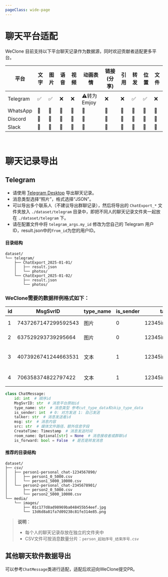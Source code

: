 ```yaml
---
pageClass: wide-page
---
```

# 聊天平台适配

WeClone 目前支持以下平台聊天记录作为数据源，同时欢迎贡献者适配更多平台。

| 平台 | 文字 | 图片 | 语音 | 视频 | 动画表情 | 链接(分享) | 引用 | 转发 | 位置 | 文件 |
|------|------|------|------|------|----------|-----------|------|------|------|------|
| Telegram | ✅ | ✅ | ❌ | ❌ | ⚠️转为Emjoy | ❌ | ❌ | ✅ | ✅ | ❌ |
| WhatsApp | 🚧 | 🚧 | 🚧 | 🚧 | 🚧 | 🚧 | 🚧 | 🚧 | 🚧 | 🚧 |
| Discord | 🚧 | 🚧 | 🚧 | 🚧 | 🚧 | 🚧 | 🚧 | 🚧 | 🚧 | 🚧 |
| Slack | 🚧 | 🚧 | 🚧 | 🚧 | 🚧 | 🚧 | 🚧 | 🚧 | 🚧 | 🚧 |

 

<br>

# 聊天记录导出

## Telegram
- 请使用 [Telegram Desktop](https://desktop.telegram.org/) 导出聊天记录。
- 消息类型选择“照片”，格式选择“JSON”。
- 可以导出多个联系人（不建议导出群聊记录），然后将导出的 `ChatExport_*` 文件夹放入 `./dataset/telegram` 目录中，即把不同人的聊天记录文件夹一起放在 `./dataset/telegram` 下。
- 请在配置文件中将 `telegram_args.my_id` 修改为您自己的 Telegram 用户 ID，result.json中的`from_id`为您的用户ID。

#### 目录结构

```
dataset/
└── telegram/
    ├── ChatExport_2025-01-01/
    │   ├── result.json
    │   └── photos/
    └── ChatExport_2025-01-02/
        ├── result.json
        └── photos/
```


### WeClone需要的数据样例格式如下：

| id | MsgSvrID | type_name | is_sender | talker | room_name | msg | src | CreateTime |
|---|---|---|---|---|---|---|---|---|
| 1 | 7437267147299592543 | 图片 | 0 | 12345iru2zsmo22 | 6789z5qlxzfj22 | 图片 | File\dd0e62b6eb67d1953454354350301d6c\Image\2024-10\01c177d8ad90af8969b455b54eef.dat | 2024/10/4 11:42 |
| 2 | 637529293739295664 | 图片 | 0 | 12345iru2zsmo22 | 6789z5qlxzfj22 | 图片 | File\dd0e62b6eb67d1953454354350301d6c\Image\2024-10\d8a8936ca622823452e80a53a6.dat | 2024/10/4 11:42 |
| 3 | 4073926741244663531 | 文本 | 1 | 12345iru2zsmo22 | 6789z5qlxzfj22 | 小马尔代夫 |  | 2024/10/4 11:43 |
| 4 | 706358374822797422 | 文本 | 1 | 12345iru2zsmo22 | 6789z5qlxzfj22 | 名不虚传 |  | 2024/10/4 11:43 |

```python
class ChatMessage:
    id: int  # 顺序id
    MsgSvrID: str  # 消息平台原始id
    type_name: str  # 消息类型 参考cut_type_data和skip_type_data
    is_sender: int  # 0: 对方发送 1: 自己发送
    talker: str  # 消息发送者id
    msg: str  # 消息内容
    src: str  # 媒体文件路径、额外信息字段
    CreateTime: Timestamp  # 消息发送时间
    room_name: Optional[str] = None  # 消息接收者或群聊id
    is_forward: bool = False  # 是否是转发消息
```

#### 推荐的目录结构

```
dataset/
├── csv/
│   ├── person1-personal_chat-1234567890/
│   │   ├── person1_0_5000.csv
│   │   └── person1_5000_10000.csv
│   └── person2-personal_chat-2345678901/
│       ├── person2_0_5000.csv
│       └── person2_5000_10000.csv
└── media/ 
    └── images/
        ├── 01c177d8ad98969ba048455b54eef.jpg
        └── 13d6d8a81fa7d09238c81fe314e85.png
```

> **说明**：
> - 每个人的聊天记录存放在独立的文件夹中
> - CSV文件可按消息数量分片：`person_起始序号_结束序号.csv`

## 其他聊天软件数据导出
可以参考`ChatMessage`类进行适配，适配后欢迎向WeClone提交PR。